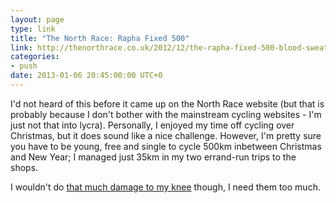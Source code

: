 ```yaml
---
layout: page
type: link
title: "The North Race: Rapha Fixed 500"
link: http://thenorthrace.co.uk/2012/12/the-rapha-fixed-500-blood-sweat-and-gears
categories: 
- push
date: 2013-01-06 20:45:00:00 UTC+0
---
```

I'd not heard of this before it came up on the North Race website (but that is probably because I don't bother with the mainstream cycling websites - I'm just not that into lycra). Personally, I enjoyed my time off cycling over Christmas, but it does sound like a nice challenge. However, I'm pretty sure you have to be young, free and single to cycle 500km inbetween Christmas and New Year; I managed just 35km in my two errand-run trips to the shops. 

I wouldn't do [that much damage to my knee](http://thenorthrace.co.uk/2012/12/the-rapha-fixed-500-seeing-it-through/) though, I need them too much.
